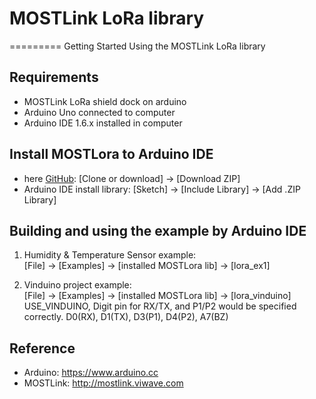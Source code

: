 # MOSTLink LoRa library
=========
Getting Started Using the MOSTLink LoRa library


Requirements
----
* MOSTLink LoRa shield dock on arduino
* Arduino Uno connected to computer
* Arduino IDE 1.6.x installed in computer


Install MOSTLora to Arduino IDE
----
[MOSTLora]: https://github.com/MOSTLinkDev/arduino_MOSTLora  "MOSTLora lib"
* here [GitHub][MOSTLora]: [Clone or download] -> [Download ZIP]
* Arduino IDE install library: [Sketch] -> [Include Library] -> [Add .ZIP Library] 

Building and using the example by Arduino IDE
----
1.  Humidity & Temperature Sensor example:  
        [File] -> [Examples] -> [installed MOSTLora lib] -> [lora_ex1]  
    
2.  Vinduino project example:  
        [File] -> [Examples] -> [installed MOSTLora lib] -> [lora_vinduino]      
        USE_VINDUINO, Digit pin for RX/TX, and P1/P2 would be specified correctly.
            D0(RX), D1(TX), D3(P1), D4(P2), A7(BZ)


Reference
----
* Arduino: https://www.arduino.cc
* MOSTLink: http://mostlink.viwave.com
